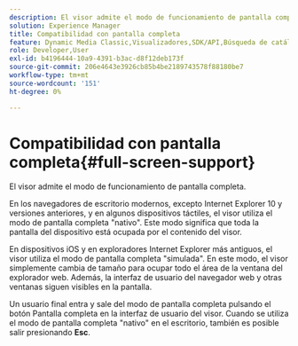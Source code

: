 ```yaml
---
description: El visor admite el modo de funcionamiento de pantalla completa.
solution: Experience Manager
title: Compatibilidad con pantalla completa
feature: Dynamic Media Classic,Visualizadores,SDK/API,Búsqueda de catálogos electrónicos
role: Developer,User
exl-id: b4196444-10a9-4391-b3ac-d8f12deb173f
source-git-commit: 206e4643e3926cb85b4be2189743578f88180be7
workflow-type: tm+mt
source-wordcount: '151'
ht-degree: 0%

---
```


# Compatibilidad con pantalla completa{#full-screen-support}

El visor admite el modo de funcionamiento de pantalla completa.

En los navegadores de escritorio modernos, excepto Internet Explorer 10 y versiones anteriores, y en algunos dispositivos táctiles, el visor utiliza el modo de pantalla completa &quot;nativo&quot;. Este modo significa que toda la pantalla del dispositivo está ocupada por el contenido del visor.

En dispositivos iOS y en exploradores Internet Explorer más antiguos, el visor utiliza el modo de pantalla completa &quot;simulada&quot;. En este modo, el visor simplemente cambia de tamaño para ocupar todo el área de la ventana del explorador web. Además, la interfaz de usuario del navegador web y otras ventanas siguen visibles en la pantalla.

Un usuario final entra y sale del modo de pantalla completa pulsando el botón Pantalla completa en la interfaz de usuario del visor. Cuando se utiliza el modo de pantalla completa &quot;nativo&quot; en el escritorio, también es posible salir presionando **Esc**.
